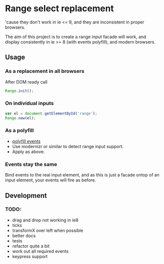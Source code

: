 # Range select replacement

'cause they don't work in ie <= 9, and they are inconsistent in proper browsers.

The aim of this project is to create a range input facade will work, and display
consistently in ie >= 8 (with events polyfill), and modern browsers.

## Usage

### As a replacement in all browsers

After DOM ready call

```javascript
Range.init();
```

### On individual inputs

```javascript
var el = document.getElementById('range');
Range.new(el);
```

### As a polyfill

* [polyfill
  events](https://developer.mozilla.org/en-US/docs/Web/API/EventTarget/addEventListener?redirectlocale=en-US&redirectslug=DOM%2FEventTarget.addEventListener)
* Use modernizr or similar to detect range input support.
* Apply as above.

### Events stay the same

Bind events to the real input element, and as this is just a facade ontop of an
input element, your events will fire as before.

## Development

### TODO:

* drag and drop not working in ie8
* ticks
* transformX over left when possible
* better docs
* tests
* refactor quite a bit
* work out all required events
* keypress support

